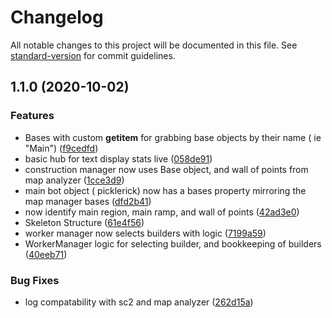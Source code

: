 # Changelog

All notable changes to this project will be documented in this file. See [standard-version](https://github.com/conventional-changelog/standard-version) for commit guidelines.

## 1.1.0 (2020-10-02)


### Features

* Bases with custom __getitem__  for grabbing base objects by their name ( ie "Main") ([f9cedfd](https://github.com/eladyaniv01/Raven/commit/f9cedfdaa275d4564a79b5313cb792a8a71df3bc))
* basic hub for text display stats live ([058de91](https://github.com/eladyaniv01/Raven/commit/058de91857196ff8e7abac7ac051e5b026bb6432))
* construction manager now uses Base object,  and wall of points from map analyzer ([1cce3d9](https://github.com/eladyaniv01/Raven/commit/1cce3d93911b01c8e98ee5cd9b3832d298b04a02))
* main bot object ( picklerick)  now has a bases property mirroring the map manager bases ([dfd2b41](https://github.com/eladyaniv01/Raven/commit/dfd2b412b253c9c7c15cbeac0b33de1bbb913672))
* now identify main region,  main ramp,  and wall of points ([42ad3e0](https://github.com/eladyaniv01/Raven/commit/42ad3e0204b02677cb69257ba9dcb1f935adc30c))
* Skeleton Structure ([61e4f56](https://github.com/eladyaniv01/Raven/commit/61e4f56cb4c96a60787f3415276585e49b9e76ce))
* worker manager now selects builders with logic ([7199a59](https://github.com/eladyaniv01/Raven/commit/7199a59e9527637cb6e7b9eb2ed5ec76adfd4c06))
* WorkerManager logic for selecting builder,  and bookkeeping of builders ([40eeb71](https://github.com/eladyaniv01/Raven/commit/40eeb716bd5e0c2f5bb1b67d01a581c3b8ebb45c))


### Bug Fixes

* log compatability with sc2 and map analyzer ([262d15a](https://github.com/eladyaniv01/Raven/commit/262d15a3fd851e64b396ebb03db37fd3f0679e1f))
